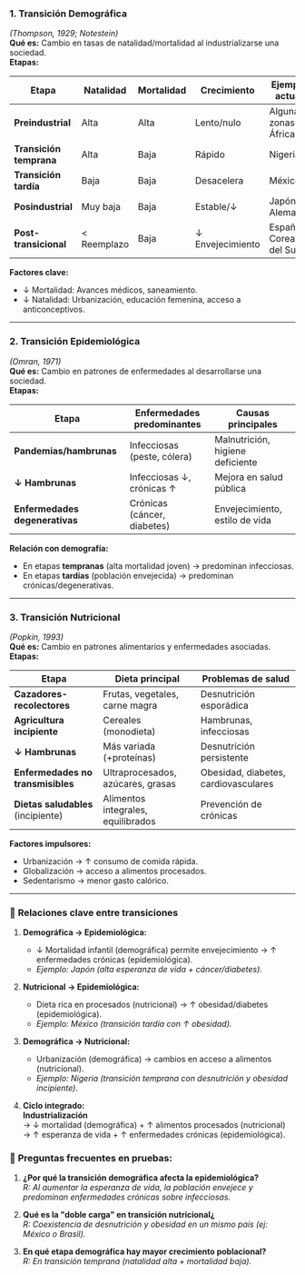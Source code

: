 ### **1. Transición Demográfica**  
*(Thompson, 1929; Notestein)*  
**Qué es:** Cambio en tasas de natalidad/mortalidad al industrializarse una sociedad.  
**Etapas:**  

| **Etapa**              | Natalidad | Mortalidad | Crecimiento | Ejemplo actual       |
|-------------------------|-----------|------------|-------------|----------------------|
| **Preindustrial**       | Alta      | Alta       | Lento/nulo  | Algunas zonas África |
| **Transición temprana** | Alta      | Baja       | Rápido      | Nigeria             |
| **Transición tardía**   | Baja      | Baja       | Desacelera  | México              |
| **Posindustrial**       | Muy baja  | Baja       | Estable/↓   | Japón, Alemania     |
| **Post-transicional**   | < Reemplazo | Baja     | ↓ Envejecimiento | España, Corea del Sur |

**Factores clave:**  
- ↓ Mortalidad: Avances médicos, saneamiento.  
- ↓ Natalidad: Urbanización, educación femenina, acceso a anticonceptivos.  

---

### **2. Transición Epidemiológica**  
*(Omran, 1971)*  
**Qué es:** Cambio en patrones de enfermedades al desarrollarse una sociedad.  
**Etapas:**  

| **Etapa**                          | Enfermedades predominantes      | Causas principales               |
|------------------------------------|----------------------------------|----------------------------------|
| **Pandemias/hambrunas**            | Infecciosas (peste, cólera)     | Malnutrición, higiene deficiente |
| **↓ Hambrunas**                    | Infecciosas ↓, crónicas ↑       | Mejora en salud pública          |
| **Enfermedades degenerativas**     | Crónicas (cáncer, diabetes)     | Envejecimiento, estilo de vida   |

**Relación con demografía:**  
- En etapas **tempranas** (alta mortalidad joven) → predominan infecciosas.  
- En etapas **tardías** (población envejecida) → predominan crónicas/degenerativas.  

---

### **3. Transición Nutricional**  
*(Popkin, 1993)*  
**Qué es:** Cambio en patrones alimentarios y enfermedades asociadas.  
**Etapas:**  

| **Etapa**                     | Dieta principal                     | Problemas de salud                |
|-------------------------------|-------------------------------------|-----------------------------------|
| **Cazadores-recolectores**    | Frutas, vegetales, carne magra      | Desnutrición esporádica           |
| **Agricultura incipiente**    | Cereales (monodieta)                | Hambrunas, infecciosas            |
| **↓ Hambrunas**               | Más variada (+proteínas)            | Desnutrición persistente          |
| **Enfermedades no transmisibles** | Ultraprocesados, azúcares, grasas | Obesidad, diabetes, cardiovasculares |
| **Dietas saludables** (incipiente) | Alimentos integrales, equilibrados | Prevención de crónicas            |

**Factores impulsores:**  
- Urbanización → ↑ consumo de comida rápida.  
- Globalización → acceso a alimentos procesados.  
- Sedentarismo → menor gasto calórico.  

---

### 🔗 **Relaciones clave entre transiciones**  
1. **Demográfica → Epidemiológica:**  
   - ↓ Mortalidad infantil (demográfica) permite envejecimiento → ↑ enfermedades crónicas (epidemiológica).  
   - *Ejemplo: Japón (alta esperanza de vida + cáncer/diabetes).*  

2. **Nutricional → Epidemiológica:**  
   - Dieta rica en procesados (nutricional) → ↑ obesidad/diabetes (epidemiológica).  
   - *Ejemplo: México (transición tardía con ↑ obesidad).*  

3. **Demográfica → Nutricional:**  
   - Urbanización (demográfica) → cambios en acceso a alimentos (nutricional).  
   - *Ejemplo: Nigeria (transición temprana con desnutrición y obesidad incipiente).*  

4. **Ciclo integrado:**  
   **Industrialización**  
   → ↓ mortalidad (demográfica) + ↑ alimentos procesados (nutricional)  
   → ↑ esperanza de vida + ↑ enfermedades crónicas (epidemiológica).  

### 📌 **Preguntas frecuentes en pruebas:**  
1. **¿Por qué la transición demográfica afecta la epidemiológica?**  
   *R: Al aumentar la esperanza de vida, la población envejece y predominan enfermedades crónicas sobre infecciosas.*  

2. **Qué es la "doble carga" en transición nutricional¿**  
   *R: Coexistencia de desnutrición y obesidad en un mismo país (ej: México o Brasil).*  

3. **En qué etapa demográfica hay mayor crecimiento poblacional?**  
   *R: En transición temprana (natalidad alta + mortalidad baja).*  
